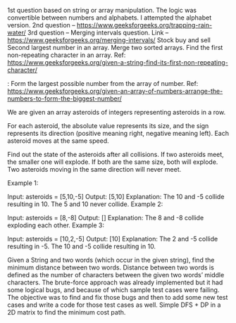 1st question based on string or array manipulation. The logic was convertible between numbers and alphabets. I attempted the alphabet version.
2nd question – https://www.geeksforgeeks.org/trapping-rain-water/
3rd question – Merging intervals question. Link – https://www.geeksforgeeks.org/merging-intervals/
Stock buy and sell
Second largest number in an array.
Merge two sorted arrays.
Find the first non-repeating character in an array.
Ref: https://www.geeksforgeeks.org/given-a-string-find-its-first-non-repeating-character/

: Form the largest possible number from the array of number.
Ref: https://www.geeksforgeeks.org/given-an-array-of-numbers-arrange-the-numbers-to-form-the-biggest-number/

We are given an array asteroids of integers representing asteroids in a row.

For each asteroid, the absolute value represents its size, and the sign represents its direction (positive meaning right, negative meaning left). Each asteroid moves at the same speed.

Find out the state of the asteroids after all collisions. If two asteroids meet, the smaller one will explode. If both are the same size, both will explode. Two asteroids moving in the same direction will never meet.



 

Example 1:

Input: asteroids = [5,10,-5]
Output: [5,10]
Explanation: The 10 and -5 collide resulting in 10. The 5 and 10 never collide.
Example 2:

Input: asteroids = [8,-8]
Output: []
Explanation: The 8 and -8 collide exploding each other.
Example 3:

Input: asteroids = [10,2,-5]
Output: [10]
Explanation: The 2 and -5 collide resulting in -5. The 10 and -5 collide resulting in 10.
 



Given a String and two words (which occur in the given string), find the minimum distance between two words. Distance between two words is defined as the number of characters between the given two words’ middle characters. The brute-force approach was already implemented but it had some logical bugs, and because of which sample test cases were failing. The objective was to find and fix those bugs and then to add some new test cases and write a code for those test cases as well.
Simple DFS + DP in a 2D matrix to find the minimum cost path.
